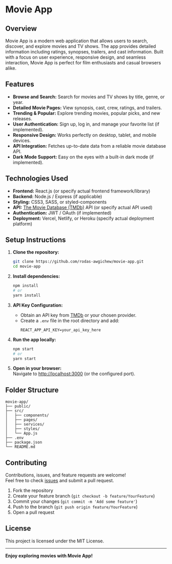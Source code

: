 # Movie App

## Overview

Movie App is a modern web application that allows users to search, discover, and explore movies and TV shows. The app provides detailed information including ratings, synopses, trailers, and cast information. Built with a focus on user experience, responsive design, and seamless interaction, Movie App is perfect for film enthusiasts and casual browsers alike.

## Features

- **Browse and Search:** Search for movies and TV shows by title, genre, or year.
- **Detailed Movie Pages:** View synopsis, cast, crew, ratings, and trailers.
- **Trending & Popular:** Explore trending movies, popular picks, and new releases.
- **User Authentication:** Sign up, log in, and manage your favorite list (if implemented).
- **Responsive Design:** Works perfectly on desktop, tablet, and mobile devices.
- **API Integration:** Fetches up-to-date data from a reliable movie database API.
- **Dark Mode Support:** Easy on the eyes with a built-in dark mode (if implemented).

## Technologies Used

- **Frontend:** React.js (or specify actual frontend framework/library)
- **Backend:** Node.js / Express (if applicable)
- **Styling:** CSS3, SASS, or styled-components
- **API:** [The Movie Database (TMDb)](https://www.themoviedb.org/) API (or specify actual API used)
- **Authentication:** JWT / OAuth (if implemented)
- **Deployment:** Vercel, Netlify, or Heroku (specify actual deployment platform)

## Setup Instructions

1. **Clone the repository:**
   ```bash
   git clone https://github.com/rodas-awgichew/movie-app.git
   cd movie-app
   ```

2. **Install dependencies:**
   ```bash
   npm install
   # or
   yarn install
   ```

3. **API Key Configuration:**
   - Obtain an API key from [TMDb](https://www.themoviedb.org/) or your chosen provider.
   - Create a `.env` file in the root directory and add:
     ```env
     REACT_APP_API_KEY=your_api_key_here
     ```

4. **Run the app locally:**
   ```bash
   npm start
   # or
   yarn start
   ```

5. **Open in your browser:**  
   Navigate to [http://localhost:3000](http://localhost:3000) (or the configured port).

## Folder Structure

```
movie-app/
├── public/
├── src/
│   ├── components/
│   ├── pages/
│   ├── services/
│   ├── styles/
│   └── App.js
├── .env
├── package.json
└── README.md
```

## Contributing

Contributions, issues, and feature requests are welcome!  
Feel free to check [issues](https://github.com/rodas-awgichew/movie-app/issues) and submit a pull request.

1. Fork the repository
2. Create your feature branch (`git checkout -b feature/YourFeature`)
3. Commit your changes (`git commit -m 'Add some feature'`)
4. Push to the branch (`git push origin feature/YourFeature`)
5. Open a pull request

## License

This project is licensed under the MIT License.

---

**Enjoy exploring movies with Movie App!**
